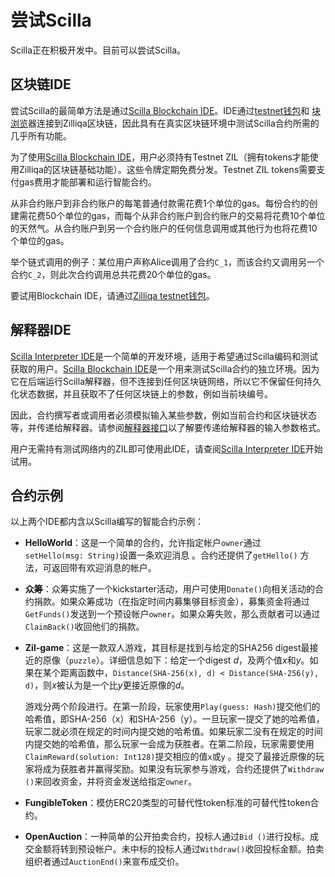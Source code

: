 # 尝试Scilla

Scilla正在积极开发中。目前可以尝试Scilla。

## 区块链IDE

尝试Scilla的最简单方法是通过[Scilla Blockchain IDE](https://wallet-scilla.zilliqa.com/)。IDE通过[testnet钱包](https://wallet-scilla.zilliqa.com/)和 [块浏览](https://explorer-scilla.zilliqa.com/)器连接到Zilliqa区块链，因此具有在真实区块链环境中测试Scilla合约所需的几乎所有功能。

为了使用[Scilla Blockchain IDE](https://wallet-scilla.zilliqa.com/)，用户必须持有Testnet ZIL（拥有tokens才能使用Zilliqa的区块链基础功能）。这些令牌定期免费分发。Testnet ZIL tokens需要支付gas费用才能部署和运行智能合约。

从非合约账户到非合约账户的每笔普通付款需花费1个单位的gas。每份合约的创建需花费50个单位的gas，而每个从非合约账户到合约账户的交易将花费10个单位的天然气。从合约账户到另一个合约账户的任何信息调用或其他行为也将花费10个单位的gas。

举个链式调用的例子：某位用户声称Alice调用了合约`C_1`，而该合约又调用另一个合约`C_2`，则此次合约调用总共花费20个单位的gas。

要试用Blockchain IDE，请通过[Zilliqa testnet钱包](https://wallet-scilla.zilliqa.com/)。

## 解释器IDE

[Scilla Interpreter IDE](https://ide.zilliqa.com/)是一个简单的开发环境，适用于希望通过Scilla编码和测试获取的用户。[Scilla Blockchain IDE](https://wallet-scilla.zilliqa.com/)是一个用来测试Scilla合约的独立环境。因为它在后端运行Scilla解释器，但不连接到任何区块链网络，所以它不保留任何持久化状态数据，并且获取不了任何区块链上的参数，例如当前块编号。

因此，合约撰写者或调用者必须模拟输入某些参数，例如当前合约和区块链状态等，并传递给解释器。请参阅[解释器接口](http://scilla.readthedocs.io/en/latest/interface.html#interface-label)以了解要传递给解释器的输入参数格式。

用户无需持有测试网络内的ZIL即可使用此IDE，请查阅[Scilla Interpreter IDE](https://ide.zilliqa.com/)开始试用。

## 合约示例

以上两个IDE都内含以Scilla编写的智能合约示例：

- **HelloWorld**：这是一个简单的合约，允许指定帐户`owner`通过`setHello(msg: String)`设置一条欢迎消息 。合约还提供了`getHello()` 方法，可返回带有欢迎消息的帐户。

- **众筹**：众筹实施了一个kickstarter活动，用户可使用`Donate()`向相关活动的合约捐款。如果众筹成功（在指定时间内募集够目标资金），募集资金将通过 `GetFunds()`发送到一个预设帐户`owner`。如果众筹失败，那么贡献者可以通过`ClaimBack()`收回他们的捐款。

- **Zil-game**：这是一款双人游戏，其目标是找到与给定的SHA256 digest最接近的原像（`puzzle`）。详细信息如下：给定一个digest *d*，及两个值*x*和*y*。如果在某个距离函数中，`Distance(SHA-256(x), d) < Distance(SHA-256(y), d)`，则*x*被认为是一个比*y*更接近原像的*d*。

  游戏分两个阶段进行。在第一阶段，玩家使用`Play(guess: Hash)`提交他们的哈希值，即SHA-256（x）和SHA-256（y）。一旦玩家一提交了她的哈希值，玩家二就必须在规定的时间内提交她的哈希值。如果玩家二没有在规定的时间内提交她的哈希值，那么玩家一会成为获胜者。在第二阶段，玩家需要使用`ClaimReward(solution: Int128)`提交相应的值`x`或`y` 。提交了最接近原像的玩家将成为获胜者并赢得奖励。如果没有玩家参与游戏，合约还提供了`Withdraw ()`来回收资金，并将资金发送给指定`owner`。

- **FungibleToken**：模仿ERC20类型的可替代性token标准的可替代性token合约。

- **OpenAuction**：一种简单的公开拍卖合约，投标人通过`Bid ()`进行投标。成交金额将转到预设帐户。未中标的投标人通过`Withdraw()`收回投标金额。拍卖组织者通过`AuctionEnd()`来宣布成交价。


